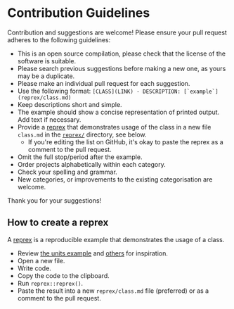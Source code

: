 # Contribution Guidelines

Contribution and suggestions are welcome! Please ensure your pull request adheres to the following guidelines:

* This is an open source compilation, please check that the license of the software is suitable.
* Please search previous suggestions before making a new one, as yours may be a duplicate.
* Please make an individual pull request for each suggestion.
* Use the following format: ``[CLASS](LINK) - DESCRIPTION: [`example`](reprex/class.md)``
* Keep descriptions short and simple.
* The example should show a concise representation of printed output. Add text if necessary.
* Provide a [reprex](https://reprex.tidyverse.org/) that demonstrates usage of the class in a new file `class.md` in the [`reprex/`](./reprex) directory, see below.
    * If you're editing the list on GitHub, it's okay to paste the reprex as a comment to the pull request.
* Omit the full stop/period after the example.
* Order projects alphabetically within each category.
* Check your spelling and grammar.
* New categories, or improvements to the existing categorisation are welcome.

Thank you for your suggestions!


## How to create a reprex

A [reprex](https://reprex.tidyverse.org/) is a reproducible example that demonstrates the usage of a class.

* Review [the units example](reprex/units.md) and [others](./reprex) for inspiration.
* Open a new file.
* Write code.
* Copy the code to the clipboard.
* Run `reprex::reprex()`.
* Paste the result into a new `reprex/class.md` file (preferred) or as a comment to the pull request.
